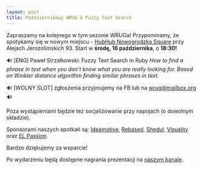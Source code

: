 ```yaml
---
layout: post
title: Październikowy WRUG o Fuzzy Text Search
---
```


Zapraszamy na kolejnego w tym sezonie WRUGa!
Przypominamy, że spotykamy się w nowym miejscu - [HubHub Nowogrodzka Square](https://www.hubhub.com/pl/warsaw-nowogrodzka-square-2/) przy Alejach Jerozolimskich 93.
Start w **środę, 16 października**, o **18:30!**

🔊 [ENG] Paweł Strzałkowski: Fuzzy Text Search in Ruby
_How to find a phrase in text when you don’t know what you are really looking for. Based on Winkler distance algorithm finding similar phrases in text._

🔊 [WOLNY SLOT] zgłoszenia przyjmujemy na FB lub na wrug@mailbox.org 🔊

Poza wystąpieniami będzie też socjalizowanie przy napojach (o dowolnym składzie).

Sponsorami naszych spotkań są:
[Ideamotive](https://ideamotive.co/),
[Rebased](https://rebased.pl/),
[Shedul](https://www.shedul.com/),
[Visuality](http://www.visuality.pl/) oraz
[EL Passion](https://www.elpassion.com/).

Bardzo dziękujemy za wsparcie!

Po wydarzeniu będą dostępne nagrania prezentacji na [naszym kanale](https://www.youtube.com/channel/UCfpVS9gIDwdJETGsBZSm5Xw).
